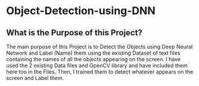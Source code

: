 # Object-Detection-using-DNN

## What is the Purpose of this Project?
The main purpose of this Project is to Detect the Objects using Deep Neural Network and Label (Name) them using the existing Dataset of text files containing the names of all the objects appearing on the screen. I have used the 2 existing Data files and OpenCV library and have included them here too in the Files. Then, I trained them to detect whatever appears on the screen and Label them. 
